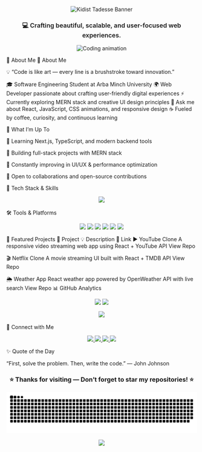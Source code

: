 <!-- 💫 Ultimate GitHub Profile README for Kidist Tadesse --> <!-- 🎨 Animated Gradient Banner --> <p align="center"> <img src="https://capsule-render.vercel.app/api?type=waving&height=220&text=Kidist%20Tadesse%20👩‍💻&fontAlign=50&fontAlignY=40&color=gradient&fontColor=ffffff&fontSize=50&desc=Web%20Developer%20|%20Full%20Stack%20|%20React%20%7C%20UI/UX&descAlignY=60&descAlign=50" alt="Kidist Tadesse Banner"/> </p>
<h3 align="center" style="font-weight:600;">💻 Crafting beautiful, scalable, and user-focused web experiences.</h3>
<p align="center"> <img src="https://media.giphy.com/media/L1R1tvI9svkIWwpVYr/giphy.gif" width="700" alt="Coding animation"/> </p>
🌟 About Me 
🌟 About Me

💡 “Code is like art — every line is a brushstroke toward innovation.”

🎓 Software Engineering Student at Arba Minch University
🌍 Web Developer passionate about crafting user-friendly digital experiences
⚡ Currently exploring MERN stack and creative UI design principles
💬 Ask me about React, JavaScript, CSS animations, and responsive design
☕ Fueled by coffee, curiosity, and continuous learning

🚀 What I’m Up To

🧠 Learning Next.js, TypeScript, and modern backend tools

💼 Building full-stack projects with MERN stack

🌱 Constantly improving in UI/UX & performance optimization

🤝 Open to collaborations and open-source contributions

🧠 Tech Stack & Skills
<p align="center"> <img src="https://skillicons.dev/icons?i=html,css,js,ts,react,nodejs,express,mongodb,git,github,figma,vscode,tailwind" /> </p>
🛠️ Tools & Platforms
<p align="center"> <img src="https://img.shields.io/badge/-VSCode-007ACC?style=for-the-badge&logo=visual-studio-code&logoColor=white"/> <img src="https://img.shields.io/badge/-Figma-F24E1E?style=for-the-badge&logo=figma&logoColor=white"/> <img src="https://img.shields.io/badge/-Git-F05032?style=for-the-badge&logo=git&logoColor=white"/> <img src="https://img.shields.io/badge/-GitHub-181717?style=for-the-badge&logo=github&logoColor=white"/> <img src="https://img.shields.io/badge/-Netlify-00C7B7?style=for-the-badge&logo=netlify&logoColor=white"/> <img src="https://img.shields.io/badge/-Vercel-000000?style=for-the-badge&logo=vercel&logoColor=white"/> </p>
💼 Featured Projects
🎯 Project	💡 Description	🔗 Link
▶️ YouTube Clone	A responsive video streaming web app using React + YouTube API	View Repo

🎬 Netflix Clone	A movie streaming UI built with React + TMDB API	View Repo

🌦️ Weather App	React weather app powered by OpenWeather API with live search	View Repo
📊 GitHub Analytics
<p align="center"> <img height="180em" src="https://github-readme-stats.vercel.app/api?username=Kidtd12&show_icons=true&theme=radical&hide_border=true&bg_color=0D1117" /> <img height="180em" src="https://github-readme-streak-stats.herokuapp.com/?user=Kidtd12&theme=tokyonight&hide_border=true" /> </p> <p align="center"> <img src="https://github-readme-stats.vercel.app/api/top-langs/?username=Kidtd12&layout=compact&theme=tokyonight&hide_border=true" /> </p>
🔗 Connect with Me
<p align="center"> <a href="https://www.linkedin.com/in/kidist-tadesse-889851319/"> <img src="https://img.shields.io/badge/LinkedIn-0A66C2?style=for-the-badge&logo=linkedin&logoColor=white"/> </a> <a href="https://kidtd12.github.io/My-portfolio/"> <img src="https://img.shields.io/badge/Portfolio-FF69B4?style=for-the-badge&logo=vercel&logoColor=white"/> </a> <a href="https://web.telegram.org/k/"> <img src="https://img.shields.io/badge/Telegram-8A2BE2?style=for-the-badge&logo=telegram&logoColor=white"/> </a> <a href="mailto:k44144202@gmail.com"> <img src="https://img.shields.io/badge/Email-D14836?style=for-the-badge&logo=gmail&logoColor=white"/> </a> </p>
✨ Quote of the Day

“First, solve the problem. Then, write the code.” — John Johnson

<h3 align="center">⭐ Thanks for visiting — Don’t forget to star my repositories! ⭐</h3> <p align="center"> <img src="https://raw.githubusercontent.com/Platane/snk/output/github-contribution-grid-snake-dark.svg" alt="Snake animation"/> </p> <p align="center"> <img src="https://capsule-render.vercel.app/api?type=waving&height=150&section=footer&color=gradient"/> </p>
